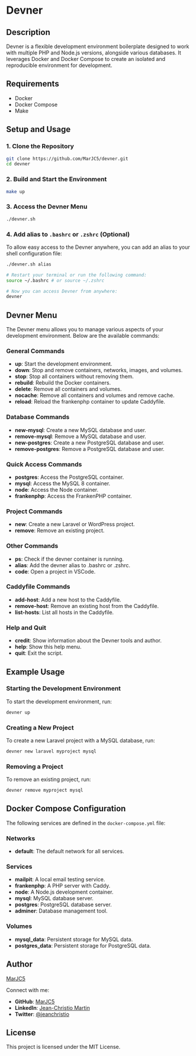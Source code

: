 # Devner

## Description

Devner is a flexible development environment boilerplate designed to work with multiple PHP and Node.js versions, alongside various databases. It leverages Docker and Docker Compose to create an isolated and reproducible environment for development.

## Requirements

- Docker
- Docker Compose
- Make

## Setup and Usage

### 1. Clone the Repository

```sh
git clone https://github.com/MarJC5/devner.git
cd devner
```

### 2. Build and Start the Environment

```sh
make up
```

### 3. Access the Devner Menu

```sh
./devner.sh
```

### 4. Add alias to `.bashrc` or `.zshrc` (Optional)

To allow easy access to the Devner anywhere, you can add an alias to your shell configuration file:

```sh
./devner.sh alias

# Restart your terminal or run the following command:
source ~/.bashrc # or source ~/.zshrc

# Now you can access Devner from anywhere:
devner
```

## Devner Menu

The Devner menu allows you to manage various aspects of your development environment. Below are the available commands:

### General Commands

- **up**: Start the development environment.
- **down**: Stop and remove containers, networks, images, and volumes.
- **stop**: Stop all containers without removing them.
- **rebuild**: Rebuild the Docker containers.
- **delete**: Remove all containers and volumes.
- **nocache**: Remove all containers and volumes and remove cache.
- **reload**: Reload the frankenphp container to update Caddyfile.

### Database Commands

- **new-mysql**: Create a new MySQL database and user.
- **remove-mysql**: Remove a MySQL database and user.
- **new-postgres**: Create a new PostgreSQL database and user.
- **remove-postgres**: Remove a PostgreSQL database and user.

### Quick Access Commands

- **postgres**: Access the PostgreSQL container.
- **mysql**: Access the MySQL 8 container.
- **node**: Access the Node container.
- **frankenphp**: Access the FrankenPHP container.

### Project Commands

- **new**: Create a new Laravel or WordPress project.
- **remove**: Remove an existing project.

### Other Commands

- **ps**: Check if the devner container is running.
- **alias**: Add the devner alias to .bashrc or .zshrc.
- **code**: Open a project in VSCode.

### Caddyfile Commands

- **add-host**: Add a new host to the Caddyfile.
- **remove-host**: Remove an existing host from the Caddyfile.
- **list-hosts**: List all hosts in the Caddyfile.

### Help and Quit

- **credit**: Show information about the Devner tools and author.
- **help**: Show this help menu.
- **quit**: Exit the script.

## Example Usage

### Starting the Development Environment

To start the development environment, run:

```sh
devner up
```

### Creating a New Project

To create a new Laravel project with a MySQL database, run:

```sh
devner new laravel myproject mysql
```

### Removing a Project

To remove an existing project, run:

```sh
devner remove myproject mysql
```

## Docker Compose Configuration

The following services are defined in the `docker-compose.yml` file:

### Networks

- **default**: The default network for all services.

### Services

- **mailpit**: A local email testing service.
- **frankenphp**: A PHP server with Caddy.
- **node**: A Node.js development container.
- **mysql**: MySQL database server.
- **postgres**: PostgreSQL database server.
- **adminer**: Database management tool.

### Volumes

- **mysql_data**: Persistent storage for MySQL data.
- **postgres_data**: Persistent storage for PostgreSQL data.

## Author

[MarJC5](https://github.com/MarJC5)

Connect with me:

- **GitHub**: [MarJC5](https://github.com/MarJC5)
- **LinkedIn**: [Jean-Christio Martin](https://linkedin.com/in/jean-christio-martin-385574111)
- **Twitter**: [@jeanchristio](https://twitter.com/jeanchristio)

## License

This project is licensed under the MIT License.
